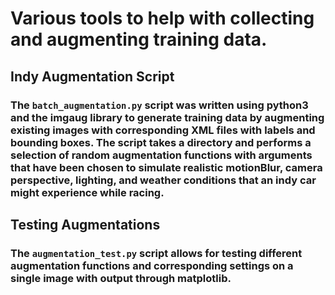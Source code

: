 # Various tools to help with collecting and augmenting training data.
## Indy Augmentation Script
### The `batch_augmentation.py` script was written using python3 and the imgaug library to generate training data by augmenting existing images with corresponding XML files with labels and bounding boxes.  The script takes a directory and performs a selection of random augmentation functions with arguments that have been chosen to simulate realistic motionBlur, camera perspective, lighting, and weather conditions that an indy car might experience while racing.


## Testing Augmentations
### The `augmentation_test.py` script allows for testing different augmentation functions and corresponding settings on a single image with output through matplotlib.
